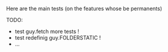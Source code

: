 Here are the main tests
(on the features whose be permanents)

TODO:

 - test guy.fetch more tests !
 - test redefinig guy.FOLDERSTATIC !
 - ...
